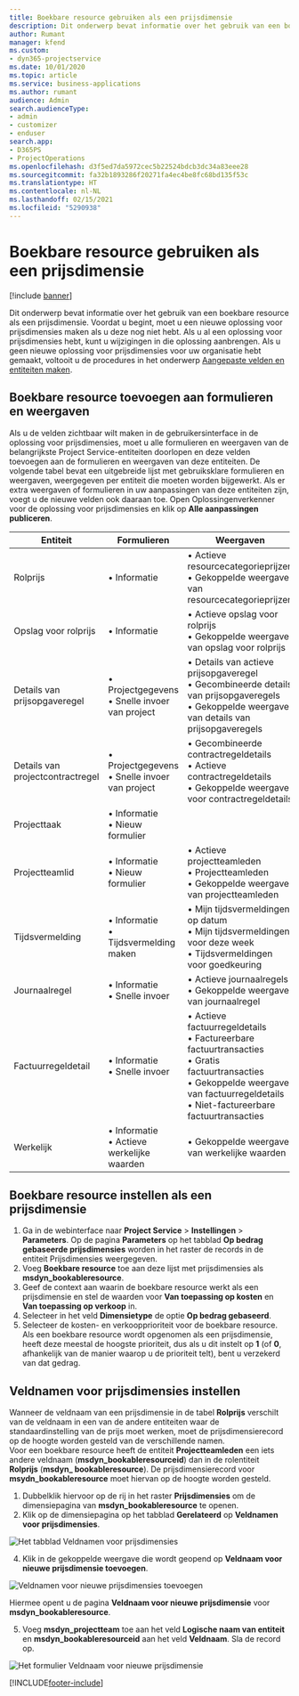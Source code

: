 ```yaml
---
title: Boekbare resource gebruiken als een prijsdimensie
description: Dit onderwerp bevat informatie over het gebruik van een boekbare resource als een prijsdimensie.
author: Rumant
manager: kfend
ms.custom:
- dyn365-projectservice
ms.date: 10/01/2020
ms.topic: article
ms.service: business-applications
ms.author: rumant
audience: Admin
search.audienceType:
- admin
- customizer
- enduser
search.app:
- D365PS
- ProjectOperations
ms.openlocfilehash: d3f5ed7da5972cec5b22524bdcb3dc34a83eee28
ms.sourcegitcommit: fa32b1893286f20271fa4ec4be8fc68bd135f53c
ms.translationtype: HT
ms.contentlocale: nl-NL
ms.lasthandoff: 02/15/2021
ms.locfileid: "5290938"
---
```

# <a name="use-bookable-resource-as-a-pricing-dimension"></a>Boekbare resource gebruiken als een prijsdimensie

[!include [banner](../includes/psa-now-project-operations.md)]

Dit onderwerp bevat informatie over het gebruik van een boekbare resource als een prijsdimensie. Voordat u begint, moet u een nieuwe oplossing voor prijsdimensies maken als u deze nog niet hebt. Als u al een oplossing voor prijsdimensies hebt, kunt u wijzigingen in die oplossing aanbrengen. Als u geen nieuwe oplossing voor prijsdimensies voor uw organisatie hebt gemaakt, voltooit u de procedures in het onderwerp [Aangepaste velden en entiteiten maken](create-custom-fields-entities.md).

## <a name="add-bookable-resource-to-forms-and-views"></a>Boekbare resource toevoegen aan formulieren en weergaven
Als u de velden zichtbaar wilt maken in de gebruikersinterface in de oplossing voor prijsdimensies, moet u alle formulieren en weergaven van de belangrijkste Project Service-entiteiten doorlopen en deze velden toevoegen aan de formulieren en weergaven van deze entiteiten.
De volgende tabel bevat een uitgebreide lijst met gebruiksklare formulieren en weergaven, weergegeven per entiteit die moeten worden bijgewerkt. Als er extra weergaven of formulieren in uw aanpassingen van deze entiteiten zijn, voegt u de nieuwe velden ook daaraan toe.
Open Oplossingenverkenner voor de oplossing voor prijsdimensies en klik op **Alle aanpassingen publiceren**.


|   Entiteit        | Formulieren   |Weergaven        |
| ------------------------------|---------------------------------|----------------------------------|
|  Rolprijs|• Informatie |• Actieve resourcecategorieprijzen<br> • Gekoppelde weergave van resourcecategorieprijzen|
|  Opslag voor rolprijs|• Informatie|• Actieve opslag voor rolprijs<br>• Gekoppelde weergave van opslag voor rolprijs|
|  Details van prijsopgaveregel|• Projectgegevens<br>• Snelle invoer van project|• Details van actieve prijsopgaveregel<br>• Gecombineerde details van prijsopgaveregels<br>• Gekoppelde weergave van details van prijsopgaveregels|
|  Details van projectcontractregel|• Projectgegevens<br>• Snelle invoer van project|• Gecombineerde contractregeldetails<br>• Actieve contractregeldetails<br>• Gekoppelde weergave voor contractregeldetails|
|  Projecttaak|• Informatie<br>• Nieuw formulier||
|  Projectteamlid|• Informatie<br>• Nieuw formulier|• Actieve projectteamleden<br>• Projectteamleden<br>• Gekoppelde weergave van projectteamleden|
|  Tijdsvermelding|• Informatie<br>• Tijdsvermelding maken|• Mijn tijdsvermeldingen op datum<br>• Mijn tijdsvermeldingen voor deze week<br>• Tijdsvermeldingen voor goedkeuring|
|  Journaalregel|• Informatie<br>• Snelle invoer|• Actieve journaalregels<br>• Gekoppelde weergave van journaalregel|
|  Factuurregeldetail|• Informatie<br>• Snelle invoer|• Actieve factuurregeldetails<br>• Factureerbare factuurtransacties<br>• Gratis factuurtransacties<br>• Gekoppelde weergave van factuurregeldetails<br>• Niet-factureerbare factuurtransacties|
|  Werkelijk|• Informatie<br>• Actieve werkelijke waarden|• Gekoppelde weergave van werkelijke waarden|

## <a name="set-up-bookable-resource-as-a-pricing-dimension"></a>Boekbare resource instellen als een prijsdimensie

1. Ga in de webinterface naar **Project Service** > **Instellingen** > **Parameters**. Op de pagina **Parameters** op het tabblad **Op bedrag gebaseerde prijsdimensies** worden in het raster de records in de entiteit Prijsdimensies weergegeven. 
2. Voeg **Boekbare resource** toe aan deze lijst met prijsdimensies als **msdyn_bookableresource**. 
3. Geef de context aan waarin de boekbare resource werkt als een prijsdimensie en stel de waarden voor **Van toepassing op kosten** en **Van toepassing op verkoop** in.
4. Selecteer in het veld **Dimensietype** de optie **Op bedrag gebaseerd**. 
5. Selecteer de kosten- en verkoopprioriteit voor de boekbare resource. Als een boekbare resource wordt opgenomen als een prijsdimensie, heeft deze meestal de hoogste prioriteit, dus als u dit instelt op **1** (of **0**, afhankelijk van de manier waarop u de prioriteit telt), bent u verzekerd van dat gedrag.

## <a name="set-up-pricing-dimension-field-names"></a>Veldnamen voor prijsdimensies instellen

Wanneer de veldnaam van een prijsdimensie in de tabel **Rolprijs** verschilt van de veldnaam in een van de andere entiteiten waar de standaardinstelling van de prijs moet werken, moet de prijsdimensierecord op de hoogte worden gesteld van de verschillende namen.    
Voor een boekbare resource heeft de entiteit **Projectteamleden** een iets andere veldnaam (**msdyn_bookableresourceid**) dan in de rolentiteit **Rolprijs** (**msdyn_ bookableresource**). De prijsdimensierecord voor **msydn_bookableresource** moet hiervan op de hoogte worden gesteld. 
1. Dubbelklik hiervoor op de rij in het raster **Prijsdimensies** om de dimensiepagina van **msdyn_bookableresource** te openen.
2. Klik op de dimensiepagina op het tabblad **Gerelateerd** op **Veldnamen voor prijsdimensies**.

 ![Het tabblad Veldnamen voor prijsdimensies](media/PD-fieldname.png)

4. Klik in de gekoppelde weergave die wordt geopend op **Veldnaam voor nieuwe prijsdimensie toevoegen**.

 ![Veldnamen voor nieuwe prijsdimensies toevoegen](media/Add-NewPD-fieldname.png)


Hiermee opent u de pagina **Veldnaam voor nieuwe prijsdimensie** voor **msdyn_bookableresource**. 

5. Voeg **msdyn_projectteam** toe aan het veld **Logische naam van entiteit** en **msdyn_bookableresourceid** aan het veld **Veldnaam**. Sla de record op.

 ![Het formulier Veldnaam voor nieuwe prijsdimensie](media/PD-fieldname-Added.png)


[!INCLUDE[footer-include](../includes/footer-banner.md)]